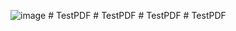 ![image](https://user-images.githubusercontent.com/79454375/212431084-57fa72d5-8aaf-4381-9f35-bf6c2d7e9456.png)
#   T e s t P D F  
 #   T e s t P D F  
 #   T e s t P D F  
 #   T e s t P D F  
 